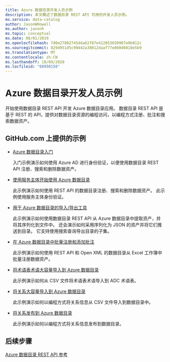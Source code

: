 ```yaml
---
title: Azure 数据目录开发人员示例
description: 本文概述了数据目录 REST API 可用的开发人员示例。
ms.service: data-catalog
author: JasonWHowell
ms.author: jasonh
ms.topic: conceptual
ms.date: 08/01/2019
ms.openlocfilehash: 7d0e27802745dda62f87e412053650907e9b812c
ms.sourcegitcommit: 829d951d5c90442a38012daaf77e86046018e5b9
ms.translationtype: MT
ms.contentlocale: zh-CN
ms.lasthandoff: 10/09/2020
ms.locfileid: "68950158"
---
```

# <a name="azure-data-catalog-developer-samples"></a>Azure 数据目录开发人员示例

开始使用数据目录 REST API 开发 Azure 数据目录应用。 数据目录 REST API 是基于 REST 的 API，提供对数据目录资源的编程访问，以编程方式注册、批注和搜索数据资产。

## <a name="samples-available-on-githubcom"></a>GitHub.com 上提供的示例

* [Azure 数据目录入门](https://github.com/Azure-Samples/data-catalog-dotnet-get-started/)
  
   入门示例演示如何使用 Azure AD 进行身份验证，以便使用数据目录 REST API 注册、搜索和删除数据资产。
   
* [使用服务主体开始使用 Azure 数据目录](https://github.com/Azure-Samples/data-catalog-dotnet-service-principal-get-started/)

   此示例演示如何使用 REST API 的数据目录注册、搜索和删除数据资产。 此示例使用服务主体身份验证。

* [用于 Azure 数据目录的导入/导出工具](https://github.com/Azure-Samples/data-catalog-dotnet-import-export/)

   此示例演示如何使用数据目录 REST API 从 Azure 数据目录中提取资产，并将其序列化到文件中。 还会演示如何采用序列化为 JSON 的资产并将它们推送到目录。 它支持使用搜索查询导出目录的子集。

* [在 Azure 数据目录中批量注册和添加批注](https://github.com/Azure-Samples/data-catalog-dotnet-excel-register-data-assets/)
  
   此示例演示如何使用 REST API 和 Open XML 的数据目录从 Excel 工作簿中批量注册数据资产。
  
* [将术语表术语大容量导入到 Azure 数据目录](https://github.com/Azure-Samples/data-catalog-bulk-import-glossary/)

   此示例演示如何从 CSV 文件将术语表术语导入到 ADC 术语表。

* [将关系大容量导入到 Azure 数据目录](https://github.com/Azure-Samples/data-catalog-bulk-import-relationship/)

   此示例演示如何以编程方式将关系信息从 CSV 文件导入到数据目录中。

* [将关系发布到 Azure 数据目录](https://github.com/Azure-Samples/data-catalog-dotnet-publish-relationships/)

   此示例演示如何以编程方式将关系信息发布到数据目录。
   
## <a name="next-steps"></a>后续步骤
[Azure 数据目录 REST API 参考](/rest/api/datacatalog/)
